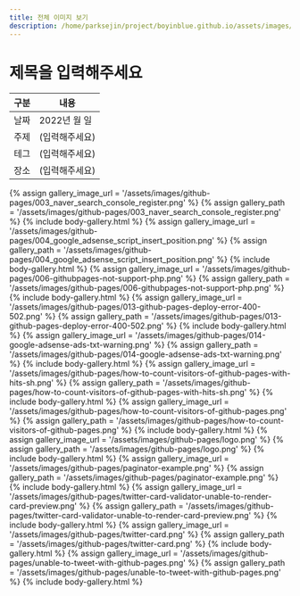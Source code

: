 ```yaml
---
title: 전체 이미지 보기
description: /home/parksejin/project/boyinblue.github.io/assets/images/github-pages
---
```



제목을 입력해주세요
===


|구분|내용|
|---|---|
|날짜|2022년 월 일|
|주제|(입력해주세요)|
|테그|(입력해주세요)|
|장소|(입력해주세요)|


{% assign gallery_image_url = '/assets/images/github-pages/003_naver_search_console_register.png' %}
{% assign gallery_path = '/assets/images/github-pages/003_naver_search_console_register.png' %}
{% include body-gallery.html %}
{% assign gallery_image_url = '/assets/images/github-pages/004_google_adsense_script_insert_position.png' %}
{% assign gallery_path = '/assets/images/github-pages/004_google_adsense_script_insert_position.png' %}
{% include body-gallery.html %}
{% assign gallery_image_url = '/assets/images/github-pages/006-githubpages-not-support-php.png' %}
{% assign gallery_path = '/assets/images/github-pages/006-githubpages-not-support-php.png' %}
{% include body-gallery.html %}
{% assign gallery_image_url = '/assets/images/github-pages/013-github-pages-deploy-error-400-502.png' %}
{% assign gallery_path = '/assets/images/github-pages/013-github-pages-deploy-error-400-502.png' %}
{% include body-gallery.html %}
{% assign gallery_image_url = '/assets/images/github-pages/014-google-adsense-ads-txt-warning.png' %}
{% assign gallery_path = '/assets/images/github-pages/014-google-adsense-ads-txt-warning.png' %}
{% include body-gallery.html %}
{% assign gallery_image_url = '/assets/images/github-pages/how-to-count-visitors-of-github-pages-with-hits-sh.png' %}
{% assign gallery_path = '/assets/images/github-pages/how-to-count-visitors-of-github-pages-with-hits-sh.png' %}
{% include body-gallery.html %}
{% assign gallery_image_url = '/assets/images/github-pages/how-to-count-visitors-of-github-pages.png' %}
{% assign gallery_path = '/assets/images/github-pages/how-to-count-visitors-of-github-pages.png' %}
{% include body-gallery.html %}
{% assign gallery_image_url = '/assets/images/github-pages/logo.png' %}
{% assign gallery_path = '/assets/images/github-pages/logo.png' %}
{% include body-gallery.html %}
{% assign gallery_image_url = '/assets/images/github-pages/paginator-example.png' %}
{% assign gallery_path = '/assets/images/github-pages/paginator-example.png' %}
{% include body-gallery.html %}
{% assign gallery_image_url = '/assets/images/github-pages/twitter-card-validator-unable-to-render-card-preview.png' %}
{% assign gallery_path = '/assets/images/github-pages/twitter-card-validator-unable-to-render-card-preview.png' %}
{% include body-gallery.html %}
{% assign gallery_image_url = '/assets/images/github-pages/twitter-card.png' %}
{% assign gallery_path = '/assets/images/github-pages/twitter-card.png' %}
{% include body-gallery.html %}
{% assign gallery_image_url = '/assets/images/github-pages/unable-to-tweet-with-github-pages.png' %}
{% assign gallery_path = '/assets/images/github-pages/unable-to-tweet-with-github-pages.png' %}
{% include body-gallery.html %}
